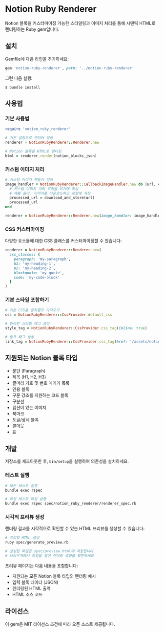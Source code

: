# Notion Ruby Renderer

Notion 블록을 커스터마이징 가능한 스타일링과 이미지 처리를 통해 시맨틱 HTML로 렌더링하는 Ruby gem입니다.

## 설치

Gemfile에 다음 라인을 추가하세요:

```ruby
gem 'notion-ruby-renderer', path: '../notion-ruby-renderer'
```

그런 다음 실행:

    $ bundle install

## 사용법

### 기본 사용법

```ruby
require 'notion_ruby_renderer'

# 기본 설정으로 렌더러 생성
renderer = NotionRubyRenderer::Renderer.new

# Notion 블록을 HTML로 렌더링
html = renderer.render(notion_blocks_json)
```

### 커스텀 이미지 처리

```ruby
# 커스텀 이미지 핸들러 정의
image_handler = NotionRubyRenderer::CallbackImageHandler.new do |url, context|
  # 커스텀 이미지 처리 로직을 여기에 작성
  # 예를 들어, 이미지를 다운로드하고 로컬에 저장
  processed_url = download_and_store(url)
  processed_url
end

renderer = NotionRubyRenderer::Renderer.new(image_handler: image_handler)
```

### CSS 커스터마이징

다양한 요소들에 대한 CSS 클래스를 커스터마이징할 수 있습니다:

```ruby
renderer = NotionRubyRenderer::Renderer.new(
  css_classes: {
    paragraph: 'my-paragraph',
    h1: 'my-heading-1',
    h2: 'my-heading-2',
    blockquote: 'my-quote',
    code: 'my-code-block'
  }
)
```

### 기본 스타일 포함하기

```ruby
# 기본 CSS를 문자열로 가져오기
css = NotionRubyRenderer::CssProvider.default_css

# 인라인 스타일 태그 생성
style_tag = NotionRubyRenderer::CssProvider.css_tag(inline: true)

# 링크 태그 생성
link_tag = NotionRubyRenderer::CssProvider.css_tag(href: '/assets/notion.css')
```

## 지원되는 Notion 블록 타입

- 문단 (Paragraph)
- 제목 (H1, H2, H3)
- 글머리 기호 및 번호 매기기 목록
- 인용 블록
- 구문 강조를 지원하는 코드 블록
- 구분선
- 캡션이 있는 이미지
- 북마크
- 토글/상세 블록
- 콜아웃
- 표

## 개발

저장소를 체크아웃한 후, `bin/setup`을 실행하여 의존성을 설치하세요.

### 테스트 실행

```bash
# 모든 테스트 실행
bundle exec rspec

# 특정 테스트 파일 실행
bundle exec rspec spec/notion_ruby_renderer/renderer_spec.rb
```

### 시각적 프리뷰 생성

렌더링 결과를 시각적으로 확인할 수 있는 HTML 프리뷰를 생성할 수 있습니다:

```bash
# 프리뷰 HTML 생성
ruby spec/generate_preview.rb

# 생성된 파일은 spec/preview.html에 저장됩니다
# 브라우저에서 파일을 열어 렌더링 결과를 확인하세요
```

프리뷰 페이지는 다음 내용을 포함합니다:
- 지원되는 모든 Notion 블록 타입의 렌더링 예시
- 입력 블록 데이터 (JSON)
- 렌더링된 HTML 출력
- HTML 소스 코드

## 라이선스

이 gem은 MIT 라이선스 조건에 따라 오픈 소스로 제공됩니다.